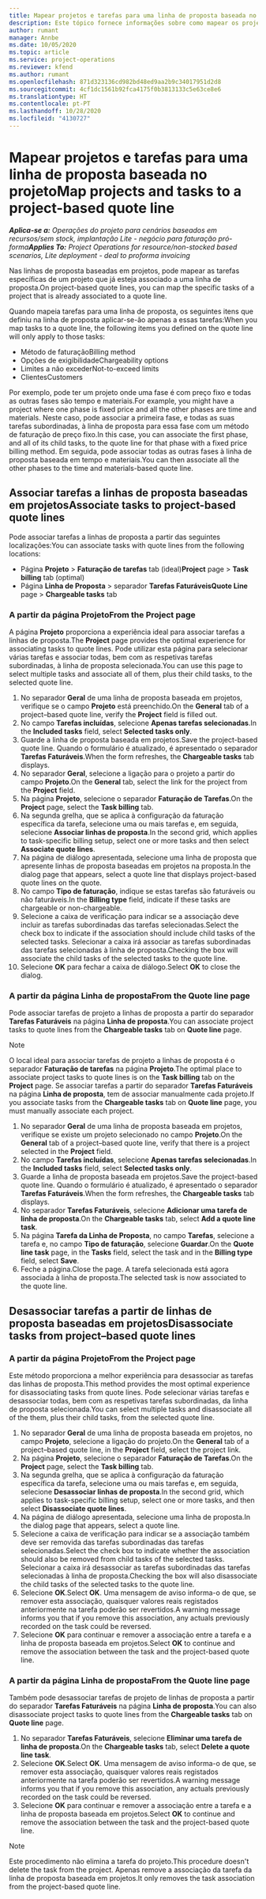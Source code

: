 ```yaml
---
title: Mapear projetos e tarefas para uma linha de proposta baseada no projeto
description: Este tópico fornece informações sobre como mapear os projetos e as tarefas para uma linha de tarefa baseada em projetos.
author: rumant
manager: Annbe
ms.date: 10/05/2020
ms.topic: article
ms.service: project-operations
ms.reviewer: kfend
ms.author: rumant
ms.openlocfilehash: 871d323136cd982bd48ed9aa2b9c34017951d2d8
ms.sourcegitcommit: 4cf1dc1561b92fca4175f0b3813133c5e63ce8e6
ms.translationtype: HT
ms.contentlocale: pt-PT
ms.lasthandoff: 10/28/2020
ms.locfileid: "4130727"
---
```

# <a name="map-projects-and-tasks-to-a-project-based-quote-line"></a><span data-ttu-id="e5152-103">Mapear projetos e tarefas para uma linha de proposta baseada no projeto</span><span class="sxs-lookup"><span data-stu-id="e5152-103">Map projects and tasks to a project-based quote line</span></span>

<span data-ttu-id="e5152-104">_**Aplica-se a:** Operações do projeto para cenários baseados em recursos/sem stock, implantação Lite - negócio para faturação pró-forma_</span><span class="sxs-lookup"><span data-stu-id="e5152-104">_**Applies To:** Project Operations for resource/non-stocked based scenarios, Lite deployment - deal to proforma invoicing_</span></span>

<span data-ttu-id="e5152-105">Nas linhas de proposta baseadas em projetos, pode mapear as tarefas específicas de um projeto que já esteja associado a uma linha de proposta.</span><span class="sxs-lookup"><span data-stu-id="e5152-105">On project-based quote lines, you can map the specific tasks of a project that is already associated to a quote line.</span></span>

<span data-ttu-id="e5152-106">Quando mapeia tarefas para uma linha de proposta, os seguintes itens que definiu na linha de proposta aplicar-se-ão apenas a essas tarefas:</span><span class="sxs-lookup"><span data-stu-id="e5152-106">When you map tasks to a quote line, the following items you defined on the quote line will only apply to those tasks:</span></span>

- <span data-ttu-id="e5152-107">Método de faturação</span><span class="sxs-lookup"><span data-stu-id="e5152-107">Billing method</span></span>
- <span data-ttu-id="e5152-108">Opções de exigibilidade</span><span class="sxs-lookup"><span data-stu-id="e5152-108">Chargeability options</span></span>
- <span data-ttu-id="e5152-109">Limites a não exceder</span><span class="sxs-lookup"><span data-stu-id="e5152-109">Not-to-exceed limits</span></span>
- <span data-ttu-id="e5152-110">Clientes</span><span class="sxs-lookup"><span data-stu-id="e5152-110">Customers</span></span>

<span data-ttu-id="e5152-111">Por exemplo, pode ter um projeto onde uma fase é com preço fixo e todas as outras fases são tempo e materiais.</span><span class="sxs-lookup"><span data-stu-id="e5152-111">For example, you might have a project where one phase is fixed price and all the other phases are time and materials.</span></span> <span data-ttu-id="e5152-112">Neste caso, pode associar a primeira fase, e todas as suas tarefas subordinadas, à linha de proposta para essa fase com um método de faturação de preço fixo.</span><span class="sxs-lookup"><span data-stu-id="e5152-112">In this case, you can associate the first phase, and all of its child tasks, to the quote line for that phase with a fixed price billing method.</span></span> <span data-ttu-id="e5152-113">Em seguida, pode associar todas as outras fases à linha de proposta baseada em tempo e materiais.</span><span class="sxs-lookup"><span data-stu-id="e5152-113">You can then associate all the other phases to the time and materials-based quote line.</span></span>

## <a name="associate-tasks-to-project-based-quote-lines"></a><span data-ttu-id="e5152-114">Associar tarefas a linhas de proposta baseadas em projetos</span><span class="sxs-lookup"><span data-stu-id="e5152-114">Associate tasks to project-based quote lines</span></span>

<span data-ttu-id="e5152-115">Pode associar tarefas a linhas de proposta a partir das seguintes localizações:</span><span class="sxs-lookup"><span data-stu-id="e5152-115">You can associate tasks with quote lines from the following locations:</span></span>

- <span data-ttu-id="e5152-116">Página **Projeto** > **Faturação de tarefas** tab (ideal)</span><span class="sxs-lookup"><span data-stu-id="e5152-116">**Project** page > **Task billing** tab (optimal)</span></span>
- <span data-ttu-id="e5152-117">Página **Linha de Proposta** > separador **Tarefas Faturáveis**</span><span class="sxs-lookup"><span data-stu-id="e5152-117">**Quote Line** page > **Chargeable tasks** tab</span></span> 

### <a name="from-the-project-page"></a><span data-ttu-id="e5152-118">A partir da página Projeto</span><span class="sxs-lookup"><span data-stu-id="e5152-118">From the Project page</span></span>

<span data-ttu-id="e5152-119">A página **Projeto** proporciona a experiência ideal para associar tarefas a linhas de proposta.</span><span class="sxs-lookup"><span data-stu-id="e5152-119">The **Project** page provides the optimal experience for associating tasks to quote lines.</span></span> <span data-ttu-id="e5152-120">Pode utilizar esta página para selecionar várias tarefas e associar todas, bem com as respetivas tarefas subordinadas, à linha de proposta selecionada.</span><span class="sxs-lookup"><span data-stu-id="e5152-120">You can use this page to select multiple tasks and associate all of them, plus their child tasks, to the selected quote line.</span></span>

1. <span data-ttu-id="e5152-121">No separador **Geral** de uma linha de proposta baseada em projetos, verifique se o campo **Projeto** está preenchido.</span><span class="sxs-lookup"><span data-stu-id="e5152-121">On the **General** tab of a project–based quote line, verify the **Project** field is filled out.</span></span>
2. <span data-ttu-id="e5152-122">No campo **Tarefas incluídas**, selecione **Apenas tarefas selecionadas**.</span><span class="sxs-lookup"><span data-stu-id="e5152-122">In the **Included tasks** field, select **Selected tasks only**.</span></span>
3. <span data-ttu-id="e5152-123">Guarde a linha de proposta baseada em projetos.</span><span class="sxs-lookup"><span data-stu-id="e5152-123">Save the project-based quote line.</span></span> <span data-ttu-id="e5152-124">Quando o formulário é atualizado, é apresentado o separador **Tarefas Faturáveis**.</span><span class="sxs-lookup"><span data-stu-id="e5152-124">When the form refreshes, the **Chargeable tasks** tab displays.</span></span>
4. <span data-ttu-id="e5152-125">No separador **Geral**, selecione a ligação para o projeto a partir do campo **Projeto**.</span><span class="sxs-lookup"><span data-stu-id="e5152-125">On the **General** tab, select the link for the project from the **Project** field.</span></span>
5. <span data-ttu-id="e5152-126">Na página **Projeto**, selecione o separador **Faturação de Tarefas**.</span><span class="sxs-lookup"><span data-stu-id="e5152-126">On the **Project** page, select the **Task billing** tab.</span></span>
6. <span data-ttu-id="e5152-127">Na segunda grelha, que se aplica à configuração da faturação específica da tarefa, selecione uma ou mais tarefas e, em seguida, selecione **Associar linhas de proposta**.</span><span class="sxs-lookup"><span data-stu-id="e5152-127">In the second grid, which applies to task-specific billing setup, select one or more tasks and then select **Associate quote lines**.</span></span>
7. <span data-ttu-id="e5152-128">Na página de diálogo apresentada, selecione uma linha de proposta que apresente linhas de proposta baseadas em projetos na proposta.</span><span class="sxs-lookup"><span data-stu-id="e5152-128">In the dialog page that appears, select a quote line that displays project-based quote lines on the quote.</span></span>
8. <span data-ttu-id="e5152-129">No campo **Tipo de faturação**, indique se estas tarefas são faturáveis ou não faturáveis.</span><span class="sxs-lookup"><span data-stu-id="e5152-129">In the **Billing type** field, indicate if these tasks are chargeable or non-chargeable.</span></span>
9. <span data-ttu-id="e5152-130">Selecione a caixa de verificação para indicar se a associação deve incluir as tarefas subordinadas das tarefas selecionadas.</span><span class="sxs-lookup"><span data-stu-id="e5152-130">Select the check box to indicate if the association should include child tasks of the selected tasks.</span></span> <span data-ttu-id="e5152-131">Selecionar a caixa irá associar as tarefas subordinadas das tarefas selecionadas à linha de proposta.</span><span class="sxs-lookup"><span data-stu-id="e5152-131">Checking the box will associate the child tasks of the selected tasks to the quote line.</span></span>
10. <span data-ttu-id="e5152-132">Selecione **OK** para fechar a caixa de diálogo.</span><span class="sxs-lookup"><span data-stu-id="e5152-132">Select **OK** to close the dialog.</span></span>

### <a name="from-the-quote-line-page"></a><span data-ttu-id="e5152-133">A partir da página Linha de proposta</span><span class="sxs-lookup"><span data-stu-id="e5152-133">From the Quote line page</span></span>

<span data-ttu-id="e5152-134">Pode associar tarefas de projeto a linhas de proposta a partir do separador **Tarefas Faturáveis** na página **Linha de proposta**.</span><span class="sxs-lookup"><span data-stu-id="e5152-134">You can associate project tasks to quote lines from the **Chargeable tasks** tab on **Quote line** page.</span></span>

>[!NOTE]
><span data-ttu-id="e5152-135">O local ideal para associar tarefas de projeto a linhas de proposta é o separador **Faturação de tarefas** na página **Projeto**.</span><span class="sxs-lookup"><span data-stu-id="e5152-135">The optimal place to associate project tasks to quote lines is on the **Task billing** tab on the **Project** page.</span></span> <span data-ttu-id="e5152-136">Se associar tarefas a partir do separador **Tarefas Faturáveis** na página **Linha de proposta**, tem de associar manualmente cada projeto.</span><span class="sxs-lookup"><span data-stu-id="e5152-136">If you associate tasks from the **Chargeable tasks** tab on **Quote line** page, you must manually associate each project.</span></span>

1. <span data-ttu-id="e5152-137">No separador **Geral** de uma linha de proposta baseada em projetos, verifique se existe um projeto selecionado no campo **Projeto**.</span><span class="sxs-lookup"><span data-stu-id="e5152-137">On the **General** tab of a project–based quote line, verify that there is a project selected in the **Project** field.</span></span>
2. <span data-ttu-id="e5152-138">No campo **Tarefas incluídas**, selecione **Apenas tarefas selecionadas**.</span><span class="sxs-lookup"><span data-stu-id="e5152-138">In the **Included tasks** field, select **Selected tasks only**.</span></span>
3. <span data-ttu-id="e5152-139">Guarde a linha de proposta baseada em projetos.</span><span class="sxs-lookup"><span data-stu-id="e5152-139">Save the project-based quote line.</span></span> <span data-ttu-id="e5152-140">Quando o formulário é atualizado, é apresentado o separador **Tarefas Faturáveis**.</span><span class="sxs-lookup"><span data-stu-id="e5152-140">When the form refreshes, the **Chargeable tasks** tab displays.</span></span>
4. <span data-ttu-id="e5152-141">No separador **Tarefas Faturáveis**, selecione **Adicionar uma tarefa de linha de proposta**.</span><span class="sxs-lookup"><span data-stu-id="e5152-141">On the **Chargeable tasks** tab, select **Add a quote line task**.</span></span>
5. <span data-ttu-id="e5152-142">Na página **Tarefa da Linha de Proposta**, no campo **Tarefas**, selecione a tarefa e, no campo **Tipo de faturação**, selecione **Guardar**.</span><span class="sxs-lookup"><span data-stu-id="e5152-142">On the **Quote line task** page, in the **Tasks** field, select the task and in the **Billing type** field, select **Save**.</span></span> 
6. <span data-ttu-id="e5152-143">Feche a página.</span><span class="sxs-lookup"><span data-stu-id="e5152-143">Close the page.</span></span> <span data-ttu-id="e5152-144">A tarefa selecionada está agora associada à linha de proposta.</span><span class="sxs-lookup"><span data-stu-id="e5152-144">The selected task is now associated to the quote line.</span></span>

## <a name="disassociate-tasks-from-projectbased-quote-lines"></a><span data-ttu-id="e5152-145">Desassociar tarefas a partir de linhas de proposta baseadas em projetos</span><span class="sxs-lookup"><span data-stu-id="e5152-145">Disassociate tasks from project–based quote lines</span></span>

### <a name="from-the-project-page"></a><span data-ttu-id="e5152-146">A partir da página Projeto</span><span class="sxs-lookup"><span data-stu-id="e5152-146">From the Project page</span></span>

<span data-ttu-id="e5152-147">Este método proporciona a melhor experiência para desassociar as tarefas das linhas de proposta.</span><span class="sxs-lookup"><span data-stu-id="e5152-147">This method provides the most optimal experience for disassociating tasks from quote lines.</span></span> <span data-ttu-id="e5152-148">Pode selecionar várias tarefas e desassociar todas, bem com as respetivas tarefas subordinadas, da linha de proposta selecionada.</span><span class="sxs-lookup"><span data-stu-id="e5152-148">You can select multiple tasks and disassociate all of the them, plus their child tasks, from the selected quote line.</span></span>

1. <span data-ttu-id="e5152-149">No separador **Geral** de uma linha de proposta baseada em projetos, no campo **Projeto**, selecione a ligação do projeto.</span><span class="sxs-lookup"><span data-stu-id="e5152-149">On the **General** tab of a project–based quote line, in the **Project** field, select the project link.</span></span>
2. <span data-ttu-id="e5152-150">Na página **Projeto**, selecione o separador **Faturação de Tarefas**.</span><span class="sxs-lookup"><span data-stu-id="e5152-150">On the **Project** page, select the **Task billing** tab.</span></span>
3. <span data-ttu-id="e5152-151">Na segunda grelha, que se aplica à configuração da faturação específica da tarefa, selecione uma ou mais tarefas e, em seguida, selecione **Desassociar linhas de proposta**.</span><span class="sxs-lookup"><span data-stu-id="e5152-151">In the second grid, which applies to task-specific billing setup, select one or more tasks, and then select **Disassociate quote lines**.</span></span>
4. <span data-ttu-id="e5152-152">Na página de diálogo apresentada, selecione uma linha de proposta.</span><span class="sxs-lookup"><span data-stu-id="e5152-152">In the dialog page that appears, select a quote line.</span></span>
5. <span data-ttu-id="e5152-153">Selecione a caixa de verificação para indicar se a associação também deve ser removida das tarefas subordinadas das tarefas selecionadas.</span><span class="sxs-lookup"><span data-stu-id="e5152-153">Select the check box to indicate whether the association should also be removed from child tasks of the selected tasks.</span></span> <span data-ttu-id="e5152-154">Selecionar a caixa irá desassociar as tarefas subordinadas das tarefas selecionadas à linha de proposta.</span><span class="sxs-lookup"><span data-stu-id="e5152-154">Checking the box will also disassociate the child tasks of the selected tasks to the quote line.</span></span>
6. <span data-ttu-id="e5152-155">Selecione **OK**.</span><span class="sxs-lookup"><span data-stu-id="e5152-155">Select **OK**.</span></span> <span data-ttu-id="e5152-156">Uma mensagem de aviso informa-o de que, se remover esta associação, quaisquer valores reais registados anteriormente na tarefa poderão ser revertidos.</span><span class="sxs-lookup"><span data-stu-id="e5152-156">A warning message informs you that if you remove this association, any actuals previously recorded on the task could be reversed.</span></span> 
7. <span data-ttu-id="e5152-157">Selecione **OK** para continuar e remover a associação entre a tarefa e a linha de proposta baseada em projetos.</span><span class="sxs-lookup"><span data-stu-id="e5152-157">Select **OK** to continue and remove the association between the task and the project-based quote line.</span></span>

### <a name="from-the-quote-line-page"></a><span data-ttu-id="e5152-158">A partir da página Linha de proposta</span><span class="sxs-lookup"><span data-stu-id="e5152-158">From the Quote line page</span></span>

<span data-ttu-id="e5152-159">Também pode desassociar tarefas de projeto de linhas de proposta a partir do separador **Tarefas Faturáveis** na página **Linha de proposta**.</span><span class="sxs-lookup"><span data-stu-id="e5152-159">You can also disassociate project tasks to quote lines from the **Chargeable tasks** tab on **Quote line** page.</span></span>

1. <span data-ttu-id="e5152-160">No separador **Tarefas Faturáveis**, selecione **Eliminar uma tarefa de linha de proposta**.</span><span class="sxs-lookup"><span data-stu-id="e5152-160">On the **Chargeable tasks** tab, select **Delete a quote line task**.</span></span>
2. <span data-ttu-id="e5152-161">Selecione **OK**.</span><span class="sxs-lookup"><span data-stu-id="e5152-161">Select **OK**.</span></span> <span data-ttu-id="e5152-162">Uma mensagem de aviso informa-o de que, se remover esta associação, quaisquer valores reais registados anteriormente na tarefa poderão ser revertidos.</span><span class="sxs-lookup"><span data-stu-id="e5152-162">A warning message informs you that if you remove this association, any actuals previously recorded on the task could be reversed.</span></span> 
3. <span data-ttu-id="e5152-163">Selecione **OK** para continuar e remover a associação entre a tarefa e a linha de proposta baseada em projetos.</span><span class="sxs-lookup"><span data-stu-id="e5152-163">Select **OK** to continue and remove the association between the task and the project-based quote line.</span></span>

>[!NOTE]
> <span data-ttu-id="e5152-164">Este procedimento não elimina a tarefa do projeto.</span><span class="sxs-lookup"><span data-stu-id="e5152-164">This procedure doesn't delete the task from the project.</span></span> <span data-ttu-id="e5152-165">Apenas remove a associação da tarefa da linha de proposta baseada em projetos.</span><span class="sxs-lookup"><span data-stu-id="e5152-165">It only removes the task association from the project-based quote line.</span></span>
